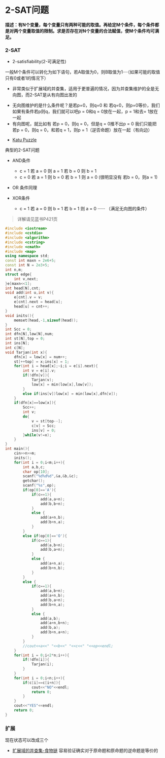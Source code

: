 # 2-SAT问题

**描述：有N个变量，每个变量只有两种可能的取值。再给定M个条件，每个条件都是对两个变量取值的限制。求是否存在对N个变量的合法赋值，使M个条件均可满足。**
### 2-SAT
- 2-satisfiability(2-可满足性)

一般M个条件可以转化为如下语句，若A取值为0，则B取值为1····（如果可能的取值只有0或者1的情况下）

* 非常类似于扩展域的并查集，适用于更普遍的情况，因为并查集维护的全是无向图，而2-SAT是从有向图出发的

- 无向图维护的是什么条件呢？是若p=0，则q=0 和 若q=0，则p=0等价，我们如果有条件若p则q，我们就可以吧p = 0和q = 0放在一起，p = 1和去= 1放在一起
- 有向图呢，就比如有 若p = 0，则q = 0，但是q = 0推不出p = 0
我们只能把 若p = 0，则q = 0，和若q = 1，则p = 1（逆否命题）放在一起（有向边）

* [Katu Puzzle](https://vjudge.net/problem/POJ-3678)

典型的2-SAT问题

- AND条件
    - c = 1
    若 a = 0 则 a = 1
    若 b = 0 则 b = 1
    - c = 0
    若 a = 1 则 b = 0
    若 b = 1 则 a = 0
    (很明显没有 若b = 0，则a = 1)
- OR 条件同理

- XOR条件
    - c = 1
    若 a = 0 则 b = 1
    若 b = 1 则 a = 0
    ······
    （满足无向图的条件）
> 详解请见蓝书P421页
```cpp
#include <iostream>
#include <cstdio>
#include <algorithm>
#include <cstring>
#include <cmath>
#include <map>
using namespace std;
const int maxn = 2e6+5;
const int N = 2e3+5;
int n,m;
struct edge{
    int v,next;
}e[maxn<<1];
int head[N],cnt;
void add(int u,int v){
    e[cnt].v = v;
    e[cnt].next = head[u];
    head[u] = cnt++;
}
void inits(){
    memset(head,-1,sizeof(head));
}
int Scc = 0;
int dfn[N],low[N],num;
int st[N],top = 0;
int ins[N];
int c[N];
void Tarjan(int x){
    dfn[x] = low[x] = num++;
    st[++top] = x;ins[x] = 1;
    for(int i = head[x];~i;i = e[i].next){
        int v = e[i].v;
        if(!dfn[v]){
            Tarjan(v);
            low[x] = min(low[x],low[v]);
        }
        else if(ins[v])low[x] = min(low[x],dfn[v]);
    }
    if(dfn[x]==low[x]){
        Scc++;
        int v;
        do{
            v = st[top--];
            c[v] = Scc;
            ins[v] = 0;
        }while(v!=x);
    }
}
int main(){
    cin>>n>>m;
    inits();
    for(int i = 0;i<m;i++){
        int a,b,c;
        char op[10];
        scanf("%d%d%d",&a,&b,&c);
        getchar();
        scanf("%s",op);
        if(op[0]=='A'){
            if(c==1){
                add(a,a+n);
                add(b,b+n);
            }
            else {
                add(a+n,b);
                add(b+n,a);
            }
        }
        else if(op[0]=='O'){
            if(c==1){
                add(a,b+n);
                add(b,a+n);
            }
            else {
                add(a+n,a);
                add(b+n,b);
            }
        }
        else {
            if(c==1){
                add(a,b+n);
                add(a+n,b);
                add(b,a+n);
                add(b+n,a);
            }
            else {
                add(a,b);
                add(a+n,b+n);
                add(b,a);
                add(b+n,a+n);
            }
        }
        //cout<<a<<" "<<b<<" "<<c<<" "<<op<<endl;
    }
    for(int i = 0;i<2*n;i++){
        if(!dfn[i]){
            Tarjan(i);
        }
    }
    for(int i = 0;i<n;i++){
        if(c[i]==c[i+n]){
            cout<<"NO"<<endl;
            return 0;
        }
    }
    cout<<"YES"<<endl;
    return 0;
}

```

### 扩展
现在状态可以改成三个

* [扩展域的并查集-食物链](https://vjudge.net/problem/POJ-1182)
容易验证确实对于原命题和原命题的逆命题是等价的